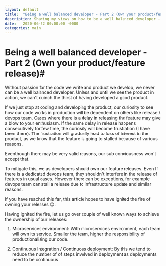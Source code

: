 ```yaml
---
layout: default
title:  "Being a well balanced developer - Part 2 (Own your product/feature release)"
description: Sharing my views on how to be a well balanced developer - Part 2. Productionalising the code
date:   2020-06-22 00:00:00 -0000
categories: main
---
```


# Being a well balanced developer - Part 2 (Own your product/feature release)#

Without passion for the code we write and product we develop, we never can be a well balanced developer. Unless and until we see the product in action, we can't quinch the thirst of having developed a good product. 

If we just stop at coding and developing the product, our curiosity to see how our code works in production will be dependent on others like release / devops team. Cases where there is a delay in releasing the feature may give a blow to your enthusiasm. If the same delay in release happens consecutively for few time, the curiosity will become frustration (I have been there). The frustration will gradually lead to loss of interest in the product, as we know that the feature is going to stalled because of various reasons.

Eventhough there may be very valid reasons, our sub conciousness won't accept that.

To mitigate this, we as developers should own our feature releases. Even If there is a dedicated devops team, they shouldn't interfere in the release of features in usual cases. However there can be exceptions, for example devops team can stall a release due to infrastructure update and similar reasons.

If you have reached this far, this article hopes to have ignited the fire of owning your releases 😉.

Having ignited the fire, let us go over couple of well known ways to achieve the ownership of our releases:
1. Microservices environment: With microservices environment, each team will own its service. Smaller the team, higher the responsibility of productionalising our code. 

2. Continuous Integration / Continuous deployment: By this we tend to reduce the number of of steps involved in deployment as deployments need to be continuous